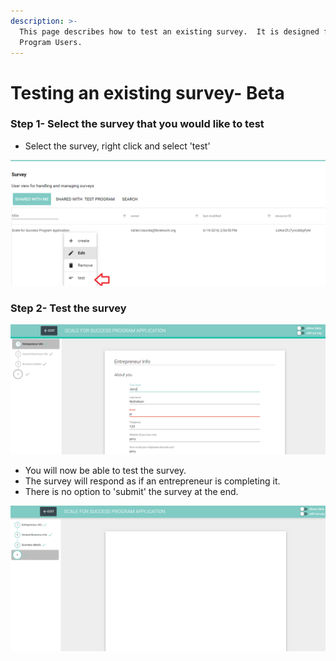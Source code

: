 ```yaml
---
description: >-
  This page describes how to test an existing survey.  It is designed for
  Program Users.
---
```


# Testing an existing survey- Beta

### Step 1- Select the survey that you would like to test

* Select the survey, right click and select 'test'

![](../../../../.gitbook/assets/image%20%2849%29.png)

### Step 2- Test the survey

![](../../../../.gitbook/assets/image%20%2839%29.png)

* You will now be able to test the survey.
* The survey will respond as if an entrepreneur is completing it.
* There is no option to 'submit' the survey at the end.

![](../../../../.gitbook/assets/image%20%2829%29.png)

### 

